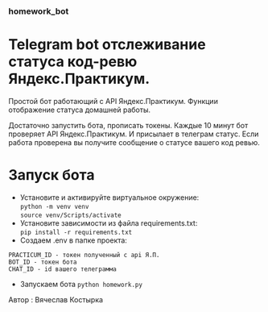 ### homework_bot
# Telegram bot отслеживание статуса код-ревю Яндекс.Практикум.
Простой бот работающий с API Яндекс.Практикум. Функции отображение статуса домашней работы.

Достаточно запустить бота, прописать токены. Каждые 10 минут бот проверяет API Яндекс.Практикум. И присылает в телеграм статус. Если работа проверена вы получите сообщение о статусе вашего код ревью.

# Запуск бота
- Установите и активируйте виртуальное окружение:  
``` python -m venv venv ```  
``` source venv/Scripts/activate ``` 
- Установите зависимости из файла requirements.txt:   
``` pip install -r requirements.txt ```
- Создаем .env в папке проекта:
```
PRACTICUM_ID - токен полученный с api Я.П.
BOT_ID - токен бота
CHAT_ID - id вашего телеграмма
```
- Запускаем бота
``` python homework.py ```

Автор : Вячеслав Костырка
